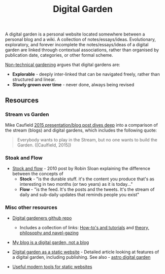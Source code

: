 ﻿---
backlinks:
- title: Colophon
  url: /memex/colophon/colophon.html
- title: Note taking strategies
  url: /memex/colophon/note-taking-strategies.html
- title: Alternate conceptions of the web
  url: /memex/sense/computing/alternate-conceptions-of-the-web.html
tags:
- digital garden
- personal knowledge management
- web
- pkm
title: Digital Garden
type: note
---
A digital garden is a personal website located somewhere between a personal blog and a wiki. A collection of notes/essays/ideas. Evolutionary, exploratory, and forever incomplete the notes/essays/ideas of a digital garden are linked through contextual associations, rather than organised by publication date, categories, or other formal scheme.

[Non-technical gardening](https://maggieappleton.com/nontechnical-gardening) argues that digital gardens are:

- **Explorable** - deeply inter-linked that can be navigated freely, rather than structured and linear.
- **Slowly grown over time** - never done, always being revised

## Resources

### Stream vs Garden

Mike Caufield [2015 presentation/blog post dives deep](https://hapgood.us/2015/10/17/the-garden-and-the-stream-a-technopastoral/) into a comparison of the stream (blogs) and digital gardens, which includes the following quote:
> Everybody wants to play in the Stream, but no one wants to build the Garden. ([Caulfield, 2015])

### Stoak and Flow
- [Stock and flow](https://snarkmarket.com/2010/4890/) - 2010 post by Robin Sloan explaining the difference between the concepts of 
  - **Stock** - "is the durable stuff. it's the content you produce that's as interesting in two months (or two years) as it is today..."
  - **Flow** - "is the feed. It's the posts and the tweets. It's the stream of daily and sub-daily updates that reminds people you exist"

### Misc other resources

- [Digital gardeners github repo](https://github.com/MaggieAppleton/digital-gardeners)
    - Includes a collection of links: [How-to's and tutorials](https://github.com/MaggieAppleton/digital-gardeners?tab=readme-ov-file#how-tos-and-tutorials) and [theory, philosophy and navel-gazing](https://github.com/MaggieAppleton/digital-gardeners?tab=readme-ov-file#theory-philosophy-and-navel-gazing)

- [My blog is a digital garden, not a blog](https://joelhooks.com/digital-garden)
- [Digital garden as a static website](https://stereobooster.com/posts/digital-garden-as-static-website/) - Detailed article looking at features of a digital garden, including publishing. See also - [astro digital garden](https://astro-digital-garden.stereobooster.com)
- [Useful modern tools for static websites](https://stereobooster.com/posts/useful-modern-tools-for-static-websites/)